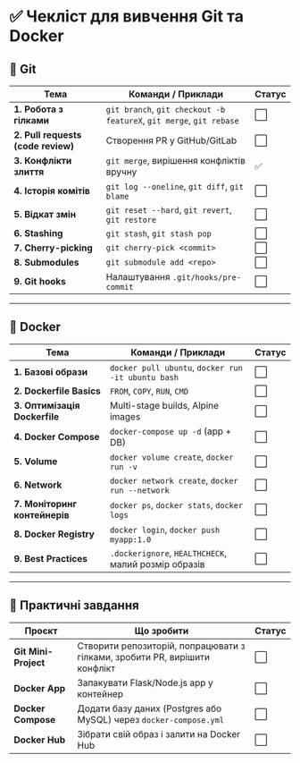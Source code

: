 
# ✅ Чекліст для вивчення Git та Docker

## 🔹 Git

| Тема | Команди / Приклади | Статус |
|------|--------------------|--------|
| **1. Робота з гілками** | `git branch`, `git checkout -b featureX`, `git merge`, `git rebase` | ⬜ |
| **2. Pull requests (code review)** | Створення PR у GitHub/GitLab | ⬜ |
| **3. Конфлікти злиття** | `git merge`, вирішення конфліктів вручну | ✅ |
| **4. Історія комітів** | `git log --oneline`, `git diff`, `git blame` | ⬜ |
| **5. Відкат змін** | `git reset --hard`, `git revert`, `git restore` | ⬜ |
| **6. Stashing** | `git stash`, `git stash pop` | ⬜ |
| **7. Cherry-picking** | `git cherry-pick <commit>` | ⬜ |
| **8. Submodules** | `git submodule add <repo>` | ⬜ |
| **9. Git hooks** | Налаштування `.git/hooks/pre-commit` | ⬜ |

---

## 🔹 Docker

| Тема | Команди / Приклади | Статус |
|------|--------------------|--------|
| **1. Базові образи** | `docker pull ubuntu`, `docker run -it ubuntu bash` | ⬜ |
| **2. Dockerfile Basics** | `FROM`, `COPY`, `RUN`, `CMD` | ⬜ |
| **3. Оптимізація Dockerfile** | Multi-stage builds, Alpine images | ⬜ |
| **4. Docker Compose** | `docker-compose up -d` (app + DB) | ⬜ |
| **5. Volume** | `docker volume create`, `docker run -v` | ⬜ |
| **6. Network** | `docker network create`, `docker run --network` | ⬜ |
| **7. Моніторинг контейнерів** | `docker ps`, `docker stats`, `docker logs` | ⬜ |
| **8. Docker Registry** | `docker login`, `docker push myapp:1.0` | ⬜ |
| **9. Best Practices** | `.dockerignore`, `HEALTHCHECK`, малий розмір образів | ⬜ |

---

## 🔹 Практичні завдання

| Проєкт | Що зробити | Статус |
|--------|------------|--------|
| **Git Mini-Project** | Створити репозиторій, попрацювати з гілками, зробити PR, вирішити конфлікт | ⬜ |
| **Docker App** | Запакувати Flask/Node.js app у контейнер | ⬜ |
| **Docker Compose** | Додати базу даних (Postgres або MySQL) через `docker-compose.yml` | ⬜ |
| **Docker Hub** | Зібрати свій образ і залити на Docker Hub | ⬜ |
